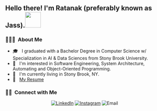 <h2> Hello there! I'm Ratanak (preferably known as Jass).<img src = "https://raw.githubusercontent.com/MartinHeinz/MartinHeinz/master/wave.gif" width = 50px></h2>

<h3> 👨🏻‍💻 &nbsp;About Me </h3>

- 🎓 &nbsp; I graduated with a Bachelor Degree in Computer Science w/ Specialization in AI & Data Sciences from Stony Brook University.
- 🌱 &nbsp; I'm interested in Software Engineering, System Architecture, Automating and Object-Oriented Programming.
- 🏡 &nbsp; I'm currently living in Stony Brook, NY.
- 📄 &nbsp; <a href="./pdfs/Ratanak_Rin_Resume.pdf">My Resume</a>
<!---<h3> 🛠 &nbsp;Tech Stack</h3>

- 💻 &nbsp;
  ![Python](https://img.shields.io/badge/-Python-333333?style=flat&logo=python)
  ![Java](https://img.shields.io/badge/-Java-333333?style=flat&logo=Java&logoColor=007396)
  ![C++](https://img.shields.io/badge/-C-333333?style=flat&logo=C%2B%2B&logoColor=00599C)
  ![R (Statistics)](https://img.shields.io/badge/-R-333333?style=flat&logo=R&logoColor=276DC3)
- 🌐 &nbsp;
  ![HTML5](https://img.shields.io/badge/-HTML5-333333?style=flat&logo=HTML5)
  ![CSS](https://img.shields.io/badge/-CSS-333333?style=flat&logo=CSS3&logoColor=1572B6)
  ![JavaScript](https://img.shields.io/badge/-JavaScript-333333?style=flat&logo=javascript)
  ![Bootstrap](https://img.shields.io/badge/-Bootstrap-333333?style=flat&logo=bootstrap&logoColor=563D7C)
  ![Node.js](https://img.shields.io/badge/-Node.js-333333?style=flat&logo=node.js)
  ![React](https://img.shields.io/badge/-React-333333?style=flat&logo=react)
- 🛢 &nbsp;
  ![MySQL](https://img.shields.io/badge/-MySQL-333333?style=flat&logo=mysql)
  ![MongoDB](https://img.shields.io/badge/-MongoDB-333333?style=flat&logo=mongodb)
- ⚙️ &nbsp;
  ![Git](https://img.shields.io/badge/-Git-333333?style=flat&logo=git)
  ![GitHub](https://img.shields.io/badge/-GitHub-333333?style=flat&logo=github)
  ![Markdown](https://img.shields.io/badge/-Markdown-333333?style=flat&logo=markdown)
- 🔧 &nbsp;
  ![Visual Studio Code](https://img.shields.io/badge/-Visual%20Studio%20Code-333333?style=flat&logo=visual-studio-code&logoColor=007ACC)
  ![RStudio](https://img.shields.io/badge/-RStudio-333333?style=flat&logo=rstudio)
  ![Eclipse](https://img.shields.io/badge/-Eclipse-333333?style=flat&logo=eclipse-ide&logoColor=2C2255)
- 🖥 &nbsp;
  ![Illustrator](https://img.shields.io/badge/-Illustrator-333333?style=flat&logo=adobe-illustrator)
  ![Photoshop](https://img.shields.io/badge/-Photoshop-333333?style=flat&logo=adobe-photoshop)
  ![InDesign](https://img.shields.io/badge/-InDesign-333333?style=flat&logo=adobe-indesign) --->


<!--- <a href="https://github.com/AVS1508">
  <img height="180em" src="https://github-readme-stats.vercel.app/api?username=AVS1508&theme=buefy&show_icons=true" />
  <img height="180em" src="https://github-readme-stats.vercel.app/api/top-langs/?username=AVS1508&theme=buefy&layout=compact" />
</a>

<br/> --->

<h3> 🤝🏻 &nbsp;Connect with Me </h3>

<p align="center">
<!---<a href="https://www.adityavsingh.com/"><img alt="Website" src="https://img.shields.io/badge/Website-www.adityavsingh.com-blue?style=flat-square&logo=google-chrome"></a>--->
<a href="https://www.linkedin.com/in/ratanakrin/"><img alt="LinkedIn" src="https://img.shields.io/badge/LinkedIn-Ratanak%20Rin-blue?style=flat-square&logo=linkedin"></a>
<a href="https://www.instagram.com/rotanak_rin/"><img alt="Instagram" src="https://img.shields.io/badge/Instagram-ratanakrin-blue?style=flat-square&logo=instagram"></a>
<img alt="Email" src="https://img.shields.io/badge/Email-ratanak.rin@stonybrook.edu-blue?style=flat-square&logo=gmail"></a>
</p>

<!---
Ratanak-Rin-Sbu/Ratanak-Rin-Sbu is a ✨ special ✨ repository because its `README.md` (this file) appears on your GitHub profile.
You can click the Preview link to take a look at your changes.
--->
